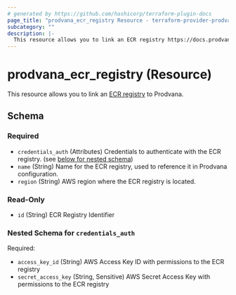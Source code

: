 ```yaml
---
# generated by https://github.com/hashicorp/terraform-plugin-docs
page_title: "prodvana_ecr_registry Resource - terraform-provider-prodvana"
subcategory: ""
description: |-
  This resource allows you to link an ECR registry https://docs.prodvana.io/docs/ecr to Prodvana.
---
```


# prodvana_ecr_registry (Resource)

This resource allows you to link an [ECR registry](https://docs.prodvana.io/docs/ecr) to Prodvana.



<!-- schema generated by tfplugindocs -->
## Schema

### Required

- `credentials_auth` (Attributes) Credentials to authenticate with the ECR registry. (see [below for nested schema](#nestedatt--credentials_auth))
- `name` (String) Name for the ECR registry, used to reference it in Prodvana configuration.
- `region` (String) AWS region where the ECR registry is located.

### Read-Only

- `id` (String) ECR Registry Identifier

<a id="nestedatt--credentials_auth"></a>
### Nested Schema for `credentials_auth`

Required:

- `access_key_id` (String) AWS Access Key ID with permissions to the ECR registry
- `secret_access_key` (String, Sensitive) AWS Secret Access Key with permissions to the ECR registry


